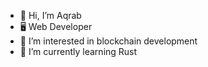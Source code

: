 - 👋 Hi, I’m Aqrab
- 🖥️ Web Developer
- 👀 I’m interested in blockchain development
- 🌱 I’m currently learning Rust

<!---
aqrab25/aqrab25 is a ✨ special ✨ repository because its `README.md` (this file) appears on your GitHub profile.
You can click the Preview link to take a look at your changes.
--->
